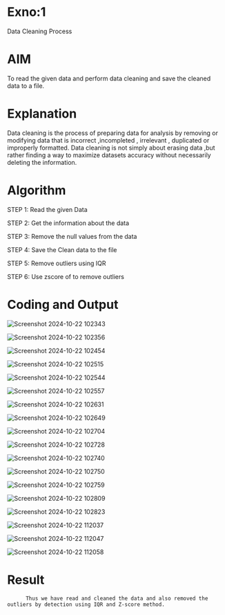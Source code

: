 # Exno:1
Data Cleaning Process

# AIM
To read the given data and perform data cleaning and save the cleaned data to a file.

# Explanation
Data cleaning is the process of preparing data for analysis by removing or modifying data that is incorrect ,incompleted , irrelevant , duplicated or improperly formatted. Data cleaning is not simply about erasing data ,but rather finding a way to maximize datasets accuracy without necessarily deleting the information.

# Algorithm
STEP 1: Read the given Data

STEP 2: Get the information about the data

STEP 3: Remove the null values from the data

STEP 4: Save the Clean data to the file

STEP 5: Remove outliers using IQR

STEP 6: Use zscore of to remove outliers

# Coding and Output

![Screenshot 2024-10-22 102343](https://github.com/user-attachments/assets/c268a8c1-8389-4edf-a764-15f973550b75)

![Screenshot 2024-10-22 102356](https://github.com/user-attachments/assets/b5a22847-84ca-4149-91e7-7e7ee93b596a)

![Screenshot 2024-10-22 102454](https://github.com/user-attachments/assets/4a441cad-e178-4f0f-8958-4ffc4fffe82a)

![Screenshot 2024-10-22 102515](https://github.com/user-attachments/assets/8db3ced6-7fc2-4434-a37e-e703c1d164b9)

![Screenshot 2024-10-22 102544](https://github.com/user-attachments/assets/ae777733-b957-4499-97cc-fcc224d86f22)

![Screenshot 2024-10-22 102557](https://github.com/user-attachments/assets/05bd7944-3ddb-4879-8857-80624a43b53f)

![Screenshot 2024-10-22 102631](https://github.com/user-attachments/assets/f37b2bba-55c7-491a-8cd1-78d17ad2dcbe)

![Screenshot 2024-10-22 102649](https://github.com/user-attachments/assets/577725fa-b0b3-4c25-bcab-d6f61f1d0414)

![Screenshot 2024-10-22 102704](https://github.com/user-attachments/assets/4330ef10-7ddd-4409-9a9c-50626c5f8998)

![Screenshot 2024-10-22 102728](https://github.com/user-attachments/assets/99420206-4c34-4376-b593-fd6135fad4e5)

![Screenshot 2024-10-22 102740](https://github.com/user-attachments/assets/442a6f60-56ef-464f-b7b6-c614803da54e)

![Screenshot 2024-10-22 102750](https://github.com/user-attachments/assets/8565f76b-997c-4693-bb09-9ccd41fac027)

![Screenshot 2024-10-22 102759](https://github.com/user-attachments/assets/23cfe541-07e1-4348-85b5-e54a39c9f552)

![Screenshot 2024-10-22 102809](https://github.com/user-attachments/assets/b7f8c74c-30f0-409f-84cd-445d7dd399c8)

![Screenshot 2024-10-22 102823](https://github.com/user-attachments/assets/998690be-e8e5-462b-8415-d71acfa1212a)




![Screenshot 2024-10-22 112037](https://github.com/user-attachments/assets/3fc1b0fb-402d-4f2e-b237-aea485a230e3)

![Screenshot 2024-10-22 112047](https://github.com/user-attachments/assets/4ae62fb0-1546-489c-a681-e2d72f7fc751)

![Screenshot 2024-10-22 112058](https://github.com/user-attachments/assets/e4d41057-be4a-4750-a92b-9411771a4228)















# Result
          Thus we have read and cleaned the data and also removed the outliers by detection using IQR and Z-score method.
